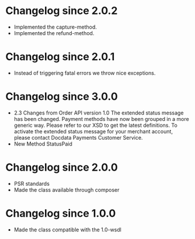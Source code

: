 # Changelog since 2.0.2

* Implemented the capture-method.
* Implemented the refund-method.

# Changelog since 2.0.1

* Instead of triggering fatal errors we throw nice exceptions.

# Changelog since 3.0.0
* 2.3 Changes from Order API version 1.0
  The extended status message has been changed. Payment methods have now been grouped in a more generic way.
  Please refer to our XSD to get the latest definitions.
  To activate the extended status message for your merchant account,
  please contact Docdata Payments Customer Service.
* New Method StatusPaid

# Changelog since 2.0.0

* PSR standards
* Made the class available through composer

# Changelog since 1.0.0

* Made the class compatible with the 1.0-wsdl


